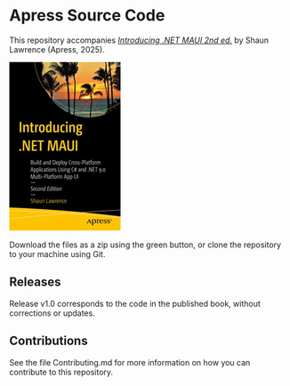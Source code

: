 # Apress Source Code

This repository accompanies [*Introducing .NET MAUI 2nd ed.*](https://www.link.springer.com/book/10.1007/979-8-8688-1189-0) by Shaun Lawrence (Apress, 2025).

[comment]: #cover
![Cover image](979-8-8688-1188-3.jpg)

Download the files as a zip using the green button, or clone the repository to your machine using Git.

## Releases

Release v1.0 corresponds to the code in the published book, without corrections or updates.

## Contributions

See the file Contributing.md for more information on how you can contribute to this repository.
